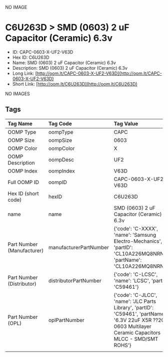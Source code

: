 


  
NO IMAGE  
# C6U263D > SMD (0603) 2 uF Capacitor (Ceramic) 6.3v

- ID: CAPC-0603-X-UF2-V63D
- Hex ID: C6U263D
- Name: SMD (0603) 2 uF Capacitor (Ceramic) 6.3v
- Description: SMD (0603) 2 uF Capacitor (Ceramic) 6.3v
- Long Link: [http://oom.lt/CAPC-0603-X-UF2-V63D](http://oom.lt/CAPC-0603-X-UF2-V63D)
- Short Link: [http://oom.lt/C6U263D](http://oom.lt/C6U263D)
  
NO IMAGES  
## Tags
  

|Tag Name|Tag Code|Tag Value|
| :--- | :--- | :--- |
|OOMP Type|oompType|CAPC|
|OOMP Size|oompSize|0603|
|OOMP Color|oompColor|X|
|OOMP Description|oompDesc|UF2|
|OOMP Index|oompIndex|V63D|
|Full OOMP ID|oompID|CAPC-0603-X-UF2-V63D|
|Hex ID (short code)|hexID|C6U263D|
|name|name|SMD (0603) 2 uF Capacitor (Ceramic) 6.3v|
|Part Number (Manufacturer)|manufacturerPartNumber|{'code': 'C-XXXX', 'name': 'Samsung Electro-Mechanics', 'partID': 'CL10A226MQ8NRNC', 'partName': 'CL10A226MQ8NRNC'}|
|Part Number (Distributor)|distributorPartNumber|{'code': 'C-LCSC', 'name': 'LCSC', 'partID': 'C59461'}|
|Part Number (OPL)|oplPartNumber|{'code': 'C-JLCC', 'name': 'JLC Parts Library', 'partID': 'C59461', 'partName': '6.3V 22uF X5R ??20% 0603  Multilayer Ceramic Capacitors MLCC - SMD/SMT ROHS'}|
||||
